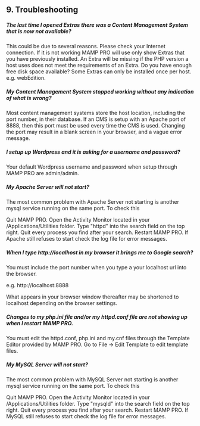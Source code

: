 ## 9. Troubleshooting

##### The last time I opened Extras there was a Content Management System that is now not available?

This could be due to several reasons. Please check your Internet connection. If it is not working MAMP PRO will use only show Extras that you have previously installed. An Extra will be missing if the PHP version a host uses does not meet the requirements of an Extra. Do you have enough free disk space available? Some Extras can only be installed once per host. e.g. webEdition.

##### My Content Management System stopped working without any indication of what is wrong?

Most content management systems store the host location, including the port number, in their database. If an CMS is setup with an Apache port of 8888, then this port must be used every time the CMS is used. Changing the port may result in a blank screen in your browser, and a vague error message.

##### I setup up Wordpress and it is asking for a username and password?

Your default Wordpress username and password when setup through MAMP PRO are admin/admin.

##### My Apache Server will not start?

The most common problem with Apache Server not starting is another mysql service running on the same port. To check this

Quit MAMP PRO.
Open the Activity Monitor located in your /Applications/Utilities folder.
Type "httpd" into the search field on the top right.
Quit every process you find after your search.
Restart MAMP PRO.
If Apache still refuses to start check the log file for error messages.

##### When I type http://localhost in my browser it brings me to Google search?

You must include the port number when you type a your localhost url into the browser.

e.g. http://localhost:8888

What appears in your browser window thereafter may be shortened to localhost depending on the browser settings.

##### Changes to my php.ini file and/or my httpd.conf file are not showing up when I restart MAMP PRO.

You must edit the httpd.conf, php.ini and my.cnf files through the Template Editor provided by MAMP PRO. Go to File -> Edit Template to edit template files.

##### My MySQL Server will not start?

The most common problem with MySQL Server not starting is another mysql service running on the same port. To check this 

Quit MAMP PRO.
Open the Activity Monitor located in your /Applications/Utilities folder.
Type "mysqld" into the search field on the top right.
Quit every process you find after your search.
Restart MAMP PRO.
If MySQL still refuses to start check the log file for error messages.


